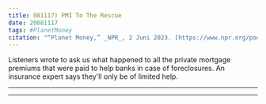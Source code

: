 ```yaml
---
title: 081117) PMI To The Rescue
date: 20081117
tags: #PlanetMoney
citation: "“Planet Money,” _NPR_, 2 Juni 2023. [https://www.npr.org/podcasts/510289/planet-money](https://www.npr.org/podcasts/510289/planet-money) (diakses 4 Juni 2023)."
---
```


Listeners wrote to ask us what happened to all the private mortgage premiums that were paid to help banks in case of foreclosures. An insurance expert says they'll only be of limited help.

----

----
